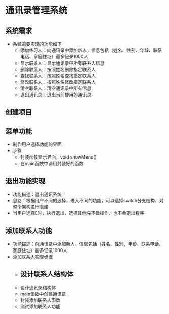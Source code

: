 # 通讯录管理系统
## 系统需求
- 系统需要实现的功能如下
    - 添加练习人：向通讯录中添加新人，信息包括（姓名、性别、年龄、联系电话、家庭住址）最多记录1000人
    - 显示联系人：显示通讯录中所有联系人信息
    - 删除联系人：按照姓名删除指定联系人
    - 查找联系人：按照姓名查找指定联系人
    - 修改联系人：按照姓名修改指定联系人
    - 清空联系人：清空通讯录中所有信息
    - 退出通讯录：退出当前使用的通讯录
## 创建项目
## 菜单功能
- 制作用户选择功能的界面
- 步骤
    - 封装函数显示界面，void showMenu()
    - 在main函数中调用封装好的函数
## 退出功能实现
- 功能描述：退出通讯系统
- 思路：根据用户不同的选择，进入不同的功能，可以选择switch分支结构，对整个架构进行搭建
- 当用户选择0时，执行退出，选择其他先不做操作，也不会退出程序
## 添加联系人功能
- 功能描述：向通讯录中添加新人，信息包括（姓名、性别、年龄、联系电话、家庭住址）最多记录1000人
- 添加联系人实现步骤
    - 设计联系人结构体
        - 
    - 设计通讯录结构体
    - main函数中创建通讯录
    - 封装添加联系人函数
    - 测试添加联系人功能